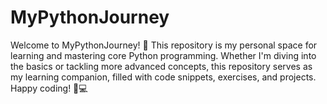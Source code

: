 # MyPythonJourney
Welcome to MyPythonJourney! 🚀 This repository is my personal space for learning and mastering core Python programming. Whether I'm diving into the basics or tackling more advanced concepts, this repository serves as my learning companion, filled with code snippets, exercises, and projects. Happy coding! 🐍💻
